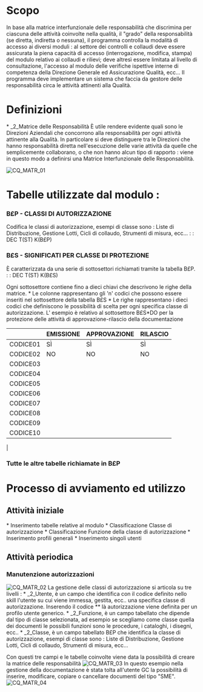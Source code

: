 # Scopo
In base alla matrice interfunzionale delle responsabilità che discrimina per ciascuna delle attività coinvolte nella qualità, il "grado" della responsabilità (se diretta, indiretta o nessuna), il programma  controlla la modalità di accesso ai diversi moduli :  al settore dei controlli e collaudi deve essere assicurata la piena capacità di accesso (interrogazione, modifica, stampa) del modulo relativo ai collaudi e rilievi; deve altresì essere limitata al livello di consultazione, l'accesso al modulo delle verifiche ispettive interne di competenza della Direzione Generale ed Assicurazione Qualità, ecc...
Il programma deve implementare un sistema che faccia da gestore delle responsabilità circa le attività attinenti alla Qualità.


# Definizioni
 \* _2_Matrice delle Responsabilità
È utile rendere evidente quali sono le Direzioni Aziendali che concorrono alla responsabilità per ogni attività attinente alla Qualità. In particolare si deve distinguere tra le Direzioni che hanno responsabilità diretta nell'esecuzione delle varie attività da quelle che semplicemente collaborano, o che non hanno alcun tipo di rapporto :  viene in questo modo a definirsi una Matrice Interfunzionale delle Responsabilità.

![CQ_MATR_01](http://localhost:3000/immagini/CQMATR_01/CQ_MATR_01.png)
# Tabelle utilizzate dal modulo : 
### B£P - CLASSI DI AUTORIZZAZIONE
Codifica le classi di autorizzazione, esempi di classe sono :  Liste di Distribuzione, Gestione Lotti, Cicli di collaudo, Strumenti di misura, ecc...
 :  : DEC T(ST) K(B£P)

### B£S - SIGNIFICATI PER CLASSE DI PROTEZIONE
È caratterizzata da una serie di sottosettori richiamati tramite la tabella B£P.
 :  : DEC T(ST) K(B£S)

Ogni sottosettore contiene fino a dieci chiavi che descrivono le righe della matrice.
 \* Le colonne rappresentano gli 'n' codici che possono essere inseriti nel sottosettore della  tabella B£S
 \* Le righe rappresentano i dieci codici che definiscono le possibilità di scelta per ogni specifica classe di autorizzazione. L' esempio è relativo al sottosettore B£S\*DO per la  protezione delle attività di approvazione-rilascio della documentazione


|  | EMISSIONE | APPROVAZIONE | RILASCIO |
| ---|----|----|----|
| CODICE01 | SÌ | SÌ | SÌ |
| CODICE02 | NO | NO | NO |
| CODICE03  | | | |
| CODICE04  | | | |
| CODICE05  | | | |
| CODICE06  | | | |
| CODICE07  | | | |
| CODICE08  | | | |
| CODICE09  | | | |
| CODICE10  | | | |
| 


### Tutte le altre tabelle richiamate in B£P

# Processo di avviamento ed utilizzo
## Attività iniziale
 \* Inserimento tabelle relative al modulo
 \* Classificazione Classe di autorizzazione
 \* Classificazione Funzione della classe di autorizzazione
 \* Inserimento  profili generali
 \* Inserimento singoli utenti

## Attività periodica
### Manutenzione autorizzazioni
![CQ_MATR_02](http://localhost:3000/immagini/CQMATR_01/CQ_MATR_02.png)
La gestione delle classi di autorizzazione si articola su tre livelli : 
 \* _2_Utente, è un campo che identifica con il codice definito nello skill l'utente su cui viene immessa, gestita, ecc.. una specifica classe di autorizzazione. Inserendo il codice \*\* là autorizzazione viene definita per un profilo utente generico.
 \* _2_Funzione, è un campo tabellato che dipende dal tipo di classe selezionata, ad esempio se scegliamo come classe quella dei documenti le possibili funzioni sono le procedure, i cataloghi, i disegni, ecc..
 \* _2_Classe, è un campo tabellato B£P che identifica la classe di autorizzazione, esempi di classe sono :  Liste di Distribuzione, Gestione Lotti, Cicli di collaudo, Strumenti di misura, ecc...

Con questi tre campi e le tabelle coinvolte viene data la possibilità di creare la matrice delle responsabilità
![CQ_MATR_03](http://localhost:3000/immagini/CQMATR_01/CQ_MATR_03.png)
In questo esempio nella gestione della documentazione è stata tolta all'utente GC la possibilità di inserire, modificare, copiare o cancellare documenti del tipo "SME".
![CQ_MATR_04](http://localhost:3000/immagini/CQMATR_01/CQ_MATR_04.png)
